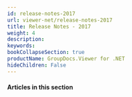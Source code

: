 ```yaml
---
id: release-notes-2017
url: viewer-net/release-notes-2017
title: Release Notes - 2017
weight: 4
description: 
keywords: 
bookCollapseSection: true
productName: GroupDocs.Viewer for .NET
hideChildren: False
---
```

#### Articles in this section
